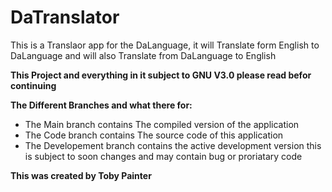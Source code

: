 # DaTranslator
This is a Translaor app for the DaLanguage,
it will Translate form English to DaLanguage and will also Translate from DaLanguage to English

**This Project and everything in it subject to GNU V3.0 please read befor continuing**

**The Different Branches and what there for:**
- The Main branch contains The compiled version of the application
- The Code branch contains The source code of this application 
- The Developement branch contains the active development version this is subject to soon changes and may contain bug or proriatary code

**This was created by Toby Painter**
